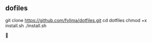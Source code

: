 ## dofiles

git clone https://github.com/fvlima/dotfiles.git
cd dotfiles
chmod +x install.sh
./install.sh

:beer:
